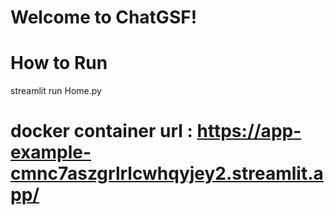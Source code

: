 # Welcome to ChatGSF!
# How to Run
streamlit run Home.py

# docker container url : https://app-example-cmnc7aszgrlrlcwhqyjey2.streamlit.app/
